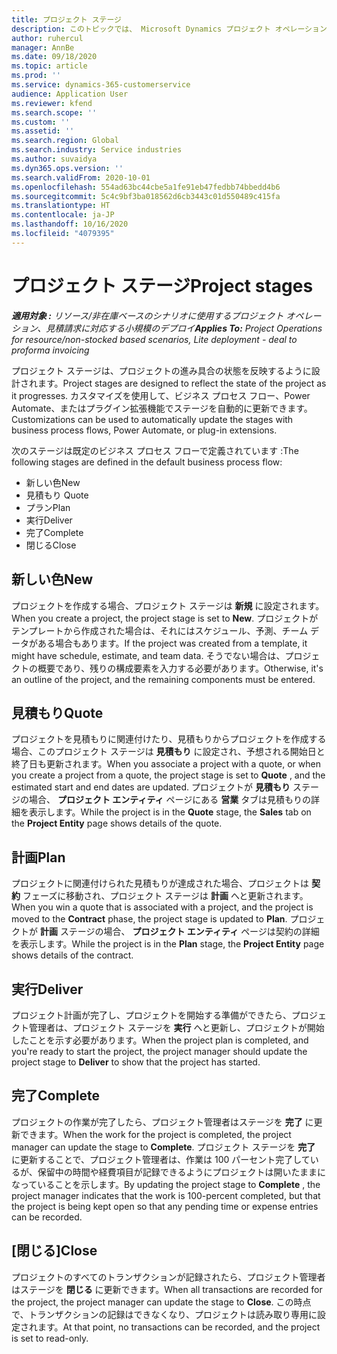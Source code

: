 ```yaml
---
title: プロジェクト ステージ
description: このトピックでは、 Microsoft Dynamics プロジェクト オペレーションで利用可能なプロジェクトのステージについて説明します。
author: ruhercul
manager: AnnBe
ms.date: 09/18/2020
ms.topic: article
ms.prod: ''
ms.service: dynamics-365-customerservice
audience: Application User
ms.reviewer: kfend
ms.search.scope: ''
ms.custom: ''
ms.assetid: ''
ms.search.region: Global
ms.search.industry: Service industries
ms.author: suvaidya
ms.dyn365.ops.version: ''
ms.search.validFrom: 2020-10-01
ms.openlocfilehash: 554ad63bc44cbe5a1fe91eb47fedbb74bbedd4b6
ms.sourcegitcommit: 5c4c9bf3ba018562d6cb3443c01d550489c415fa
ms.translationtype: HT
ms.contentlocale: ja-JP
ms.lasthandoff: 10/16/2020
ms.locfileid: "4079395"
---
```

# <a name="project-stages"></a><span data-ttu-id="d2f85-103">プロジェクト ステージ</span><span class="sxs-lookup"><span data-stu-id="d2f85-103">Project stages</span></span>

<span data-ttu-id="d2f85-104">_**適用対象 :** リソース/非在庫ベースのシナリオに使用するプロジェクト オペレーション、見積請求に対応する小規模のデプロイ_</span><span class="sxs-lookup"><span data-stu-id="d2f85-104">_**Applies To:** Project Operations for resource/non-stocked based scenarios, Lite deployment - deal to proforma invoicing_</span></span>

<span data-ttu-id="d2f85-105">プロジェクト ステージは、プロジェクトの進み具合の状態を反映するように設計されます。</span><span class="sxs-lookup"><span data-stu-id="d2f85-105">Project stages are designed to reflect the state of the project as it progresses.</span></span> <span data-ttu-id="d2f85-106">カスタマイズを使用して、ビジネス プロセス フロー、Power Automate、またはプラグイン拡張機能でステージを自動的に更新できます。</span><span class="sxs-lookup"><span data-stu-id="d2f85-106">Customizations can be used to automatically update the stages with business process flows, Power Automate, or plug-in extensions.</span></span>

<span data-ttu-id="d2f85-107">次のステージは既定のビジネス プロセス フローで定義されています :</span><span class="sxs-lookup"><span data-stu-id="d2f85-107">The following stages are defined in the default business process flow:</span></span>

- <span data-ttu-id="d2f85-108">新しい色</span><span class="sxs-lookup"><span data-stu-id="d2f85-108">New</span></span>
- <span data-ttu-id="d2f85-109">見積もり </span><span class="sxs-lookup"><span data-stu-id="d2f85-109">Quote</span></span>
- <span data-ttu-id="d2f85-110">プラン</span><span class="sxs-lookup"><span data-stu-id="d2f85-110">Plan</span></span>
- <span data-ttu-id="d2f85-111">実行</span><span class="sxs-lookup"><span data-stu-id="d2f85-111">Deliver</span></span>
- <span data-ttu-id="d2f85-112">完了</span><span class="sxs-lookup"><span data-stu-id="d2f85-112">Complete</span></span>
- <span data-ttu-id="d2f85-113">閉じる​​</span><span class="sxs-lookup"><span data-stu-id="d2f85-113">Close</span></span> 

## <a name="new"></a><span data-ttu-id="d2f85-114">新しい色</span><span class="sxs-lookup"><span data-stu-id="d2f85-114">New</span></span>

<span data-ttu-id="d2f85-115">プロジェクトを作成する場合、プロジェクト ステージは **新規** に設定されます。</span><span class="sxs-lookup"><span data-stu-id="d2f85-115">When you create a project, the project stage is set to **New**.</span></span> <span data-ttu-id="d2f85-116">プロジェクトがテンプレートから作成された場合は、それにはスケジュール、予測、チーム データがある場合もあります。</span><span class="sxs-lookup"><span data-stu-id="d2f85-116">If the project was created from a template, it might have schedule, estimate, and team data.</span></span> <span data-ttu-id="d2f85-117">そうでない場合は、プロジェクトの概要であり、残りの構成要素を入力する必要があります。</span><span class="sxs-lookup"><span data-stu-id="d2f85-117">Otherwise, it's an outline of the project, and the remaining components must be entered.</span></span>

## <a name="quote"></a><span data-ttu-id="d2f85-118">見積もり</span><span class="sxs-lookup"><span data-stu-id="d2f85-118">Quote</span></span>

<span data-ttu-id="d2f85-119">プロジェクトを見積もりに関連付けたり、見積もりからプロジェクトを作成する場合、このプロジェクト ステージは **見積もり** に設定され、予想される開始日と終了日も更新されます。</span><span class="sxs-lookup"><span data-stu-id="d2f85-119">When you associate a project with a quote, or when you create a project from a quote, the project stage is set to **Quote** , and the estimated start and end dates are updated.</span></span> <span data-ttu-id="d2f85-120">プロジェクトが **見積もり** ステージの場合、 **プロジェクト エンティティ** ページにある **営業** タブは見積もりの詳細を表示します。</span><span class="sxs-lookup"><span data-stu-id="d2f85-120">While the project is in the **Quote** stage, the **Sales** tab on the **Project Entity** page shows details of the quote.</span></span>

## <a name="plan"></a><span data-ttu-id="d2f85-121">計画</span><span class="sxs-lookup"><span data-stu-id="d2f85-121">Plan</span></span>

<span data-ttu-id="d2f85-122">プロジェクトに関連付けられた見積もりが達成された場合、プロジェクトは **契約** フェーズに移動され、プロジェクト ステージは **計画** へと更新されます。</span><span class="sxs-lookup"><span data-stu-id="d2f85-122">When you win a quote that is associated with a project, and the project is moved to the **Contract** phase, the project stage is updated to **Plan**.</span></span> <span data-ttu-id="d2f85-123">プロジェクトが **計画** ステージの場合、 **プロジェクト エンティティ** ページは契約の詳細を表示します。</span><span class="sxs-lookup"><span data-stu-id="d2f85-123">While the project is in the **Plan** stage, the **Project Entity** page shows details of the contract.</span></span>

## <a name="deliver"></a><span data-ttu-id="d2f85-124">実行</span><span class="sxs-lookup"><span data-stu-id="d2f85-124">Deliver</span></span>

<span data-ttu-id="d2f85-125">プロジェクト計画が完了し、プロジェクトを開始する準備ができたら、プロジェクト管理者は、プロジェクト ステージを **実行** へと更新し、プロジェクトが開始したことを示す必要があります。</span><span class="sxs-lookup"><span data-stu-id="d2f85-125">When the project plan is completed, and you're ready to start the project, the project manager should update the project stage to **Deliver** to show that the project has started.</span></span>

## <a name="complete"></a><span data-ttu-id="d2f85-126">完了</span><span class="sxs-lookup"><span data-stu-id="d2f85-126">Complete</span></span> 

<span data-ttu-id="d2f85-127">プロジェクトの作業が完了したら、プロジェクト管理者はステージを **完了** に更新できます。</span><span class="sxs-lookup"><span data-stu-id="d2f85-127">When the work for the project is completed, the project manager can update the stage to **Complete**.</span></span> <span data-ttu-id="d2f85-128">プロジェクト ステージを **完了** に更新することで、プロジェクト管理者は、作業は 100 パーセント完了しているが、保留中の時間や経費項目が記録できるようにプロジェクトは開いたままになっていることを示します。</span><span class="sxs-lookup"><span data-stu-id="d2f85-128">By updating the project stage to **Complete** , the project manager indicates that the work is 100-percent completed, but that the project is being kept open so that any pending time or expense entries can be recorded.</span></span>

## <a name="close"></a><span data-ttu-id="d2f85-129">[閉じる]</span><span class="sxs-lookup"><span data-stu-id="d2f85-129">Close</span></span>

<span data-ttu-id="d2f85-130">プロジェクトのすべてのトランザクションが記録されたら、プロジェクト管理者はステージを **閉じる** に更新できます。</span><span class="sxs-lookup"><span data-stu-id="d2f85-130">When all transactions are recorded for the project, the project manager can update the stage to **Close**.</span></span> <span data-ttu-id="d2f85-131">この時点で、トランザクションの記録はできなくなり、プロジェクトは読み取り専用に設定されます。</span><span class="sxs-lookup"><span data-stu-id="d2f85-131">At that point, no transactions can be recorded, and the project is set to read-only.</span></span>

